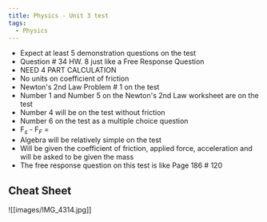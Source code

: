 ```yaml
---
title: Physics - Unit 3 test
tags:
  - Physics
---
```

- Expect at least 5 demonstration questions on the test
- Question # 34 HW. 8 just like a Free Response Question
- NEED 4 PART CALCULATION
- No units on coefficient of friction
- Newton's 2nd Law Problem # 1 on the test
- Number 1 and Number 5 on the Newton's 2nd Law worksheet are on the test
- Number 4 will be on the test without friction
- Number 6 on the test as a multiple choice question
- F$_s$ - F$_F$ = 
- Algebra will be relatively simple on the test
- Will be given the coefficient of friction, applied force, acceleration and will be asked to be given the mass
- The free response question on this test is like Page 186 # 120

## Cheat Sheet

![[images/IMG_4314.jpg]]
